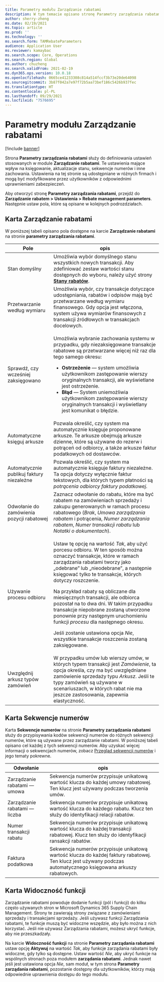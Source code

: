 ```yaml
---
title: Parametry modułu Zarządzanie rabatami
description: W tym temacie opisano stronę Parametry zarządzania rabatami. Ta strona zawiera ustawienia mające wpływ na księgowanie, aktualizacje stanu, sekwencje numerów i inne zachowanie.
author: sherry-zheng
ms.date: 02/19/2021
ms.topic: article
ms.prod: ''
ms.technology: ''
ms.search.form: TAMRebateParameters
audience: Application User
ms.reviewer: kamaybac
ms.search.scope: Core, Operations
ms.search.region: Global
ms.author: chuzheng
ms.search.validFrom: 2021-02-19
ms.dyn365.ops.version: 10.0.18
ms.openlocfilehash: 0665ce41233308c814a514fccf3b73e20de64098
ms.sourcegitcommit: 3b87f042a7e97f72b5aa73bef186c5426b937fec
ms.translationtype: HT
ms.contentlocale: pl-PL
ms.lasthandoff: 09/29/2021
ms.locfileid: "7576695"
---
```

# <a name="rebate-management-parameters"></a>Parametry modułu Zarządzanie rabatami

[!include [banner](../includes/banner.md)]

Strona **Parametry zarządzania rabatami** służy do definiowania ustawień stosowanych w module **Zarządzanie rabatami**. Te ustawienia mające wpływ na księgowanie, aktualizacje stanu, sekwencje numerów i inne zachowania. Ustawienia na tej stronie są udostępniane w różnych firmach i mogą być modyfikowane przez użytkowników z odpowiednimi uprawnieniami zabezpieczeń.

Aby otworzyć stronę **Parametry zarządzania rabatami**, przejdź do **Zarządzanie rabatem \> Ustawienia \> Rebate management parameters**. Następnie ustaw pola, które są opisane w kolejnych podrozdziałach.

## <a name="rebate-management-tab"></a>Karta Zarządzanie rabatami

W poniższej tabeli opisano pola dostępne na karcie **Zarządzanie rabatami** na stronie **parametry zarządzania rabatami**.

| Pole | opis |
|---|---|
| Stan domyślny | Umożliwia wybór domyślnego stanu wszystkich nowych transakcji. Aby zdefiniować zestaw wartości stanu dostępnych do wyboru, należy użyć strony [**Stany rabatów**](rebate-statuses.md). |
| Przetwarzanie według wymiaru | Umożliwia wybór, czy transakcje dotyczące udostępniania, rabatów i odpisów mają być przetwarzane według wymiaru finansowego. Gdy opcja jest włączona, system używa wymiarów finansowych z transakcji źródłowych w transakcjach docelowych. |
| Sprawdź, czy wcześniej zaksięgowano | <p>Umożliwia wybranie zachowania systemu w przypadku, gdy niezaksięgowane transakcje rabatowe są przetwarzane więcej niż raz dla tego samego okresu:</p><ul><li>**Ostrzeżenie** — system umożliwia użytkownikom zastępowanie wierszy oryginalnych transakcji, ale wyświetlane jest ostrzeżenie.</li><li>**Błąd** — System uniemożliwia użytkownikom zastępowanie wierszy oryginalnych transakcji i wyświetlany jest komunikat o błędzie. |
| Automatyczne księguj arkusze | Pozwala określić, czy system ma automatycznie księguje proponowane arkusze. Te arkusze obejmują arkusze dzienne, które są używane do rezerw i potrąceń od odbiorcy, a także arkusze faktur podatkowych od dostawców. |
| Automatycznie publikuj faktury niezależne | Pozwala określić, czy system ma automatycznie księguje faktury niezależne. Ta opcja dotyczy wyłącznie faktur tekstowych, dla których typem płatności są *potrącenia odbiorcy faktury podatkowej*. |
| Odwołanie do zamówienia pozycji rabatowej | Zaznacz odwołanie do rabatu, które ma być rabatem na zamówieniach sprzedaży i zakupu generowanych w ramach procesu rabatowego (*Brak*, *Umowa zarządzania rabatem* i potrącenia, *Numer zarządzania rabatem*, *Numer transakcji rabatu* lub *Notatki o dokumentach*). |
| Używanie procesu odbioru | <p>Ustaw tę opcję na wartość *Tak*, aby użyć porcesu odbioru. W ten sposób można oznaczyć transakcje, które w ramach zarządzania rabatami tworzy jako „odebrane” lub „nieodebrane”, a następnie księgować tylko te transakcje, których dotyczy roszczenie.</p><p>Na przykład rabaty są obliczane dla miesięcznych transakcji, ale odbiorca pozostał na to dwa dni. W takim przypadku transakcje niepobrane zostaną utworzone ponownie przy następnym uruchomieniu funkcji *procesu* dla następnego okresu.</p><p>Jeśli zostanie ustawiona opcja *Nie*, wszystkie transakcje roszczenia zostaną zaksięgowane.</p> |
| Uwzględnij arkusz typów zamówień | W przypadku umów lub wierszy umów, w których typem transakcji jest *Zamówienie*, ta opcja określa, czy ma być uwzględniane zamówienie sprzedaży typu *Arkusz*. Jeśli te typy zamówień są używane w scenariuszach, w których rabat nie ma jeszcze zastosowania, zapewnia elastyczność. |

## <a name="number-sequences-tab"></a>Karta Sekwencje numerów

Karta **Sekwencje numerów** na stronie **Parametry zarządzania rabatami** służy do przypisywania kodów sekwencji numerów do różnych sekwencji numerów, które są używane przez zarządzanie rabatami. W poniższej tabeli opisano cel każdej z tych sekwencji numerów. Aby uzyskać więcej informacji o sekwencjach numerów, zobacz [Przegląd sekwencji numerów](../../fin-ops-core/fin-ops/organization-administration/number-sequence-overview.md) i jego tematy pokrewne.

| Odwołanie | opis |
|---|---|
| Zarządzanie rabatami — umowa | Sekwencja numerów przypisuje unikatową wartość klucza do każdej umowy rabatowej. Ten klucz jest używany podczas tworzenia umów. |
| Zarządzanie rabatami — liczba | Sekwencja numerów przypisuje unikatową wartość klucza do każdego rabatu. Klucz ten służy do identyfikacji relacji rabatów. |
| Numer transakcji rabatu | Sekwencja numerów przypisuje unikatową wartość klucza do każdej transakcji rabatowej. Klucz ten służy do identyfikacji ransakcji rabatów. |
| Faktura podatkowa | Sekwencja numerów przypisuje unikatową wartość klucza do każdej faktury rabatowej. Ten klucz jest używany podczas automatycznego księgowana arkuszy rabatowych. |

## <a name="feature-visibility-tab"></a>Karta Widoczność funkcji

Zarządzanie rabatami powoduje dodanie funkcji (pól i funkcji) do kilku często używanych stron w Microsoft Dynamics 365 Supply Chain Management. Strony te zawierają strony związane z zamówieniami sprzedaży i transakcjami sprzedaży. Jeśli używasz funkcji Zarządzania rabatami, te funkcje muszą być widoczne wszędzie, aby było można z nich korzystać. Jeśli nie używasz Zarządzania rabatami, możesz ukryć funkcje, aby nie przeszkadzały.

Na karcie **Widoczność funkcji** na stronie **Parametry zarządania rabatami** ustaw opcję **Aktywuj** na wartość *Tak*, aby funkcje zarządania rabatami były widoczne, gdy tylko są dostępne. Ustaw wartość *Nie*, aby ukryć funkcje na wspólnych stronach poza modułem **zarządania rabatami**. Jednak nawet jeśli jest ustawiona opcja *Nie*, sam moduł, w tym strona **Parametry zarządania rabatami**, pozostanie dostępny dla użytkowników, którzy mają odpowiednie uprawnienia dostępu do tego modułu.
